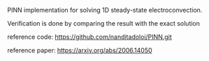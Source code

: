 PINN implementation for solving 1D steady-state electroconvection. 

Verification is done by comparing the result with the exact solution

reference code: https://github.com/nanditadoloi/PINN.git

reference paper: https://arxiv.org/abs/2006.14050


